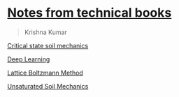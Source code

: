# [Notes from technical books](https://kks32.github.io/learning/)

> Krishna Kumar



[Critical state soil mechanics](critical-state-soil-mechanics/introduction.md)

[Deep Learning](deep-learning/00-introduction.md)

[Lattice Boltzmann Method](lbm/00-background.md)

[Unsaturated Soil Mechanics](unsaturated-soil-mechanics/00-introduction.md)
